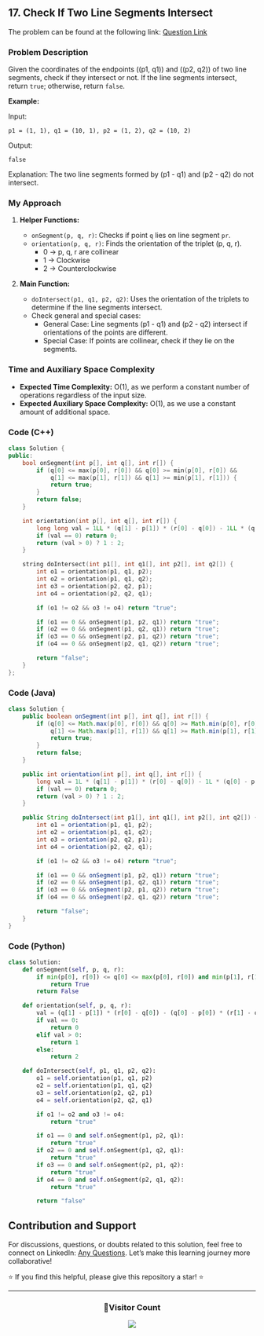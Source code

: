 ## 17. Check If Two Line Segments Intersect

The problem can be found at the following link: [Question Link](https://www.geeksforgeeks.org/problems/check-if-two-line-segments-intersect0017/1)

### Problem Description

Given the coordinates of the endpoints \((p1, q1)\) and \((p2, q2)\) of two line segments, check if they intersect or not. If the line segments intersect, return `true`; otherwise, return `false`.

**Example:**

Input:

```
p1 = (1, 1), q1 = (10, 1), p2 = (1, 2), q2 = (10, 2)
```

Output:

```
false
```

Explanation:
The two line segments formed by \(p1 - q1\) and \(p2 - q2\) do not intersect.

### My Approach

1. **Helper Functions:**

   - `onSegment(p, q, r)`: Checks if point `q` lies on line segment `pr`.
   - `orientation(p, q, r)`: Finds the orientation of the triplet (p, q, r).
     - 0 -> p, q, r are collinear
     - 1 -> Clockwise
     - 2 -> Counterclockwise

2. **Main Function:**
   - `doIntersect(p1, q1, p2, q2)`: Uses the orientation of the triplets to determine if the line segments intersect.
   - Check general and special cases:
     - General Case: Line segments \(p1 - q1\) and \(p2 - q2\) intersect if orientations of the points are different.
     - Special Case: If points are collinear, check if they lie on the segments.

### Time and Auxiliary Space Complexity

- **Expected Time Complexity:** O(1), as we perform a constant number of operations regardless of the input size.
- **Expected Auxiliary Space Complexity:** O(1), as we use a constant amount of additional space.

### Code (C++)

```cpp
class Solution {
public:
    bool onSegment(int p[], int q[], int r[]) {
        if (q[0] <= max(p[0], r[0]) && q[0] >= min(p[0], r[0]) &&
            q[1] <= max(p[1], r[1]) && q[1] >= min(p[1], r[1])) {
            return true;
        }
        return false;
    }

    int orientation(int p[], int q[], int r[]) {
        long long val = 1LL * (q[1] - p[1]) * (r[0] - q[0]) - 1LL * (q[0] - p[0]) * (r[1] - q[1]);
        if (val == 0) return 0;
        return (val > 0) ? 1 : 2;
    }

    string doIntersect(int p1[], int q1[], int p2[], int q2[]) {
        int o1 = orientation(p1, q1, p2);
        int o2 = orientation(p1, q1, q2);
        int o3 = orientation(p2, q2, p1);
        int o4 = orientation(p2, q2, q1);

        if (o1 != o2 && o3 != o4) return "true";

        if (o1 == 0 && onSegment(p1, p2, q1)) return "true";
        if (o2 == 0 && onSegment(p1, q2, q1)) return "true";
        if (o3 == 0 && onSegment(p2, p1, q2)) return "true";
        if (o4 == 0 && onSegment(p2, q1, q2)) return "true";

        return "false";
    }
};
```

### Code (Java)

```java
class Solution {
    public boolean onSegment(int p[], int q[], int r[]) {
        if (q[0] <= Math.max(p[0], r[0]) && q[0] >= Math.min(p[0], r[0]) &&
            q[1] <= Math.max(p[1], r[1]) && q[1] >= Math.min(p[1], r[1])) {
            return true;
        }
        return false;
    }

    public int orientation(int p[], int q[], int r[]) {
        long val = 1L * (q[1] - p[1]) * (r[0] - q[0]) - 1L * (q[0] - p[0]) * (r[1] - q[1]);
        if (val == 0) return 0;
        return (val > 0) ? 1 : 2;
    }

    public String doIntersect(int p1[], int q1[], int p2[], int q2[]) {
        int o1 = orientation(p1, q1, p2);
        int o2 = orientation(p1, q1, q2);
        int o3 = orientation(p2, q2, p1);
        int o4 = orientation(p2, q2, q1);

        if (o1 != o2 && o3 != o4) return "true";

        if (o1 == 0 && onSegment(p1, p2, q1)) return "true";
        if (o2 == 0 && onSegment(p1, q2, q1)) return "true";
        if (o3 == 0 && onSegment(p2, p1, q2)) return "true";
        if (o4 == 0 && onSegment(p2, q1, q2)) return "true";

        return "false";
    }
}
```

### Code (Python)

```python
class Solution:
    def onSegment(self, p, q, r):
        if min(p[0], r[0]) <= q[0] <= max(p[0], r[0]) and min(p[1], r[1]) <= q[1] <= max(p[1], r[1]):
            return True
        return False

    def orientation(self, p, q, r):
        val = (q[1] - p[1]) * (r[0] - q[0]) - (q[0] - p[0]) * (r[1] - q[1])
        if val == 0:
            return 0
        elif val > 0:
            return 1
        else:
            return 2

    def doIntersect(self, p1, q1, p2, q2):
        o1 = self.orientation(p1, q1, p2)
        o2 = self.orientation(p1, q1, q2)
        o3 = self.orientation(p2, q2, p1)
        o4 = self.orientation(p2, q2, q1)

        if o1 != o2 and o3 != o4:
            return "true"

        if o1 == 0 and self.onSegment(p1, p2, q1):
            return "true"
        if o2 == 0 and self.onSegment(p1, q2, q1):
            return "true"
        if o3 == 0 and self.onSegment(p2, p1, q2):
            return "true"
        if o4 == 0 and self.onSegment(p2, q1, q2):
            return "true"

        return "false"
```

## Contribution and Support

For discussions, questions, or doubts related to this solution, feel free to connect on LinkedIn: [Any Questions](https://www.linkedin.com/in/patel-hetkumar-sandipbhai-8b110525a/). Let’s make this learning journey more collaborative!

⭐ If you find this helpful, please give this repository a star! ⭐

---

<div align="center">
  <h3><b>📍Visitor Count</b></h3>
</div>

<p align="center">
  <img src="https://profile-counter.glitch.me/Hunterdii/count.svg" />
</p>

